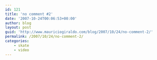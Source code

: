 ```yaml
---
id: 121
title: 'no comment #2'
date: '2007-10-24T00:06:53+00:00'
author: blog
layout: post
guid: 'http://www.mauriciogiraldo.com/blog/2007/10/24/no-comment-2/'
permalink: /2007/10/24/no-comment-2/
categories:
    - skate
    - video
---
```


<object height="355" width="425"><param name="movie" value="http://www.youtube.com/v/lnvyIfeevW4&rel=1"></param><param name="wmode" value="transparent"></param><embed height="355" src="http://www.youtube.com/v/lnvyIfeevW4&rel=1" type="application/x-shockwave-flash" width="425" wmode="transparent"></embed></object>